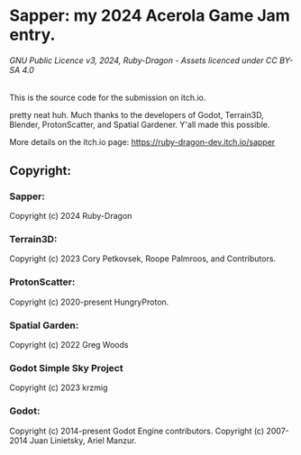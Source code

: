 # Sapper: my 2024 Acerola Game Jam entry.

###### GNU Public Licence v3, 2024, Ruby-Dragon - Assets licenced under CC BY-SA 4.0

This is the source code for the submission on itch.io.

pretty neat huh. Much thanks to the developers of Godot, Terrain3D, Blender, ProtonScatter, and Spatial Gardener. Y'all made this possible.

More details on the itch.io page: https://ruby-dragon-dev.itch.io/sapper

## Copyright:

### Sapper: 
Copyright (c) 2024 Ruby-Dragon

### Terrain3D: 
Copyright (c) 2023 Cory Petkovsek, Roope Palmroos, and Contributors.

### ProtonScatter: 
Copyright (c) 2020-present HungryProton.

### Spatial Garden: 
Copyright (c) 2022 Greg Woods

### Godot Simple Sky Project
Copyright (c) 2023 krzmig

### Godot:
Copyright (c) 2014-present Godot Engine contributors.
Copyright (c) 2007-2014 Juan Linietsky, Ariel Manzur.
